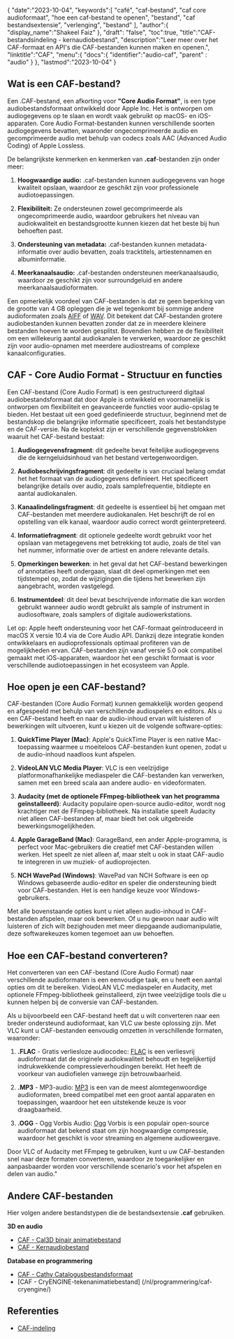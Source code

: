 {
"date":"2023-10-04",
   "keywords":[
"café",
"caf-bestand",
"caf core audioformaat",
"hoe een caf-bestand te openen",
"bestand",
"caf bestandsextensie",
"verlenging",
"bestand"
],
   "author":{
"display_name":"Shakeel Faiz"
},
"draft": "false",
"toc":true,
"title":"CAF-bestandsindeling - kernaudiobestand",
   "description":"Leer meer over het CAF-formaat en API's die CAF-bestanden kunnen maken en openen.",
"linktitle":"CAF",
   "menu":{
      "docs":{
         "identifier":"audio-caf",
"parent" : "audio"
}
},
"lastmod":"2023-10-04"
}

## Wat is een CAF-bestand?

Een .CAF-bestand, een afkorting voor **"Core Audio Format"**, is een type audiobestandsformaat ontwikkeld door Apple Inc. Het is ontworpen om audiogegevens op te slaan en wordt vaak gebruikt op macOS- en iOS-apparaten. Core Audio Format-bestanden kunnen verschillende soorten audiogegevens bevatten, waaronder ongecomprimeerde audio en gecomprimeerde audio met behulp van codecs zoals AAC (Advanced Audio Coding) of Apple Lossless.

De belangrijkste kenmerken en kenmerken van **.caf**-bestanden zijn onder meer:

1. **Hoogwaardige audio:** .caf-bestanden kunnen audiogegevens van hoge kwaliteit opslaan, waardoor ze geschikt zijn voor professionele audiotoepassingen.

2. **Flexibiliteit:** Ze ondersteunen zowel gecomprimeerde als ongecomprimeerde audio, waardoor gebruikers het niveau van audiokwaliteit en bestandsgrootte kunnen kiezen dat het beste bij hun behoeften past.

3. **Ondersteuning van metadata:** .caf-bestanden kunnen metadata-informatie over audio bevatten, zoals tracktitels, artiestennamen en albuminformatie.

4. **Meerkanaalsaudio:** .caf-bestanden ondersteunen meerkanaalsaudio, waardoor ze geschikt zijn voor surroundgeluid en andere meerkanaalsaudioformaten.

Een opmerkelijk voordeel van CAF-bestanden is dat ze geen beperking van de grootte van 4 GB opleggen die je wel tegenkomt bij sommige andere audioformaten zoals [AIFF](/nl/audio/aiff/) of [WAV](/nl/audio/wav/). Dit betekent dat CAF-bestanden grotere audiobestanden kunnen bevatten zonder dat ze in meerdere kleinere bestanden hoeven te worden gesplitst. Bovendien hebben ze de flexibiliteit om een willekeurig aantal audiokanalen te verwerken, waardoor ze geschikt zijn voor audio-opnamen met meerdere audiostreams of complexe kanaalconfiguraties.

## CAF - Core Audio Format - Structuur en functies

Een CAF-bestand (Core Audio Format) is een gestructureerd digitaal audiobestandsformaat dat door Apple is ontwikkeld en voornamelijk is ontworpen om flexibiliteit en geavanceerde functies voor audio-opslag te bieden. Het bestaat uit een goed gedefinieerde structuur, beginnend met de bestandskop die belangrijke informatie specificeert, zoals het bestandstype en de CAF-versie. Na de koptekst zijn er verschillende gegevensblokken waaruit het CAF-bestand bestaat:

1. **Audiogegevensfragment**: dit gedeelte bevat feitelijke audiogegevens die de kerngeluidsinhoud van het bestand vertegenwoordigen.
    












2. **Audiobeschrijvingsfragment**: dit gedeelte is van cruciaal belang omdat het het formaat van de audiogegevens definieert. Het specificeert belangrijke details over audio, zoals samplefrequentie, bitdiepte en aantal audiokanalen.
    












3. **Kanaalindelingsfragment**: dit gedeelte is essentieel bij het omgaan met CAF-bestanden met meerdere audiokanalen. Het beschrijft de rol en opstelling van elk kanaal, waardoor audio correct wordt geïnterpreteerd.
    












4. **Informatiefragment**: dit optionele gedeelte wordt gebruikt voor het opslaan van metagegevens met betrekking tot audio, zoals de titel van het nummer, informatie over de artiest en andere relevante details.
    












5. **Opmerkingen bewerken**: in het geval dat het CAF-bestand bewerkingen of annotaties heeft ondergaan, slaat dit deel opmerkingen met een tijdstempel op, zodat de wijzigingen die tijdens het bewerken zijn aangebracht, worden vastgelegd.
    












6. **Instrumentdeel**: dit deel bevat beschrijvende informatie die kan worden gebruikt wanneer audio wordt gebruikt als sample of instrument in audiosoftware, zoals samplers of digitale audiowerkstations.
    













Let op: Apple heeft ondersteuning voor het CAF-formaat geïntroduceerd in macOS X versie 10.4 via de Core Audio API. Dankzij deze integratie konden ontwikkelaars en audioprofessionals optimaal profiteren van de mogelijkheden ervan. CAF-bestanden zijn vanaf versie 5.0 ook compatibel gemaakt met iOS-apparaten, waardoor het een geschikt formaat is voor verschillende audiotoepassingen in het ecosysteem van Apple.

## Hoe open je een CAF-bestand?

CAF-bestanden (Core Audio Format) kunnen gemakkelijk worden geopend en afgespeeld met behulp van verschillende audiospelers en editors. Als u een CAF-bestand heeft en naar de audio-inhoud ervan wilt luisteren of bewerkingen wilt uitvoeren, kunt u kiezen uit de volgende software-opties:

1. **QuickTime Player (Mac)**: Apple's QuickTime Player is een native Mac-toepassing waarmee u moeiteloos CAF-bestanden kunt openen, zodat u de audio-inhoud naadloos kunt afspelen.
    












2. **VideoLAN VLC Media Player**: VLC is een veelzijdige platformonafhankelijke mediaspeler die CAF-bestanden kan verwerken, samen met een breed scala aan andere audio- en videoformaten.
    












3. **Audacity (met de optionele FFmpeg-bibliotheek van het programma geïnstalleerd)**: Audacity populaire open-source audio-editor, wordt nog krachtiger met de FFmpeg-bibliotheek. Na installatie speelt Audacity niet alleen CAF-bestanden af, maar biedt het ook uitgebreide bewerkingsmogelijkheden.
    












4. **Apple GarageBand (Mac)**: GarageBand, een ander Apple-programma, is perfect voor Mac-gebruikers die creatief met CAF-bestanden willen werken. Het speelt ze niet alleen af, maar stelt u ook in staat CAF-audio te integreren in uw muziek- of audioprojecten.
    












5. **NCH WavePad (Windows)**: WavePad van NCH Software is een op Windows gebaseerde audio-editor en speler die ondersteuning biedt voor CAF-bestanden. Het is een handige keuze voor Windows-gebruikers.
    













Met alle bovenstaande opties kunt u niet alleen audio-inhoud in CAF-bestanden afspelen, maar ook bewerken. Of u nu gewoon naar audio wilt luisteren of zich wilt bezighouden met meer diepgaande audiomanipulatie, deze softwarekeuzes komen tegemoet aan uw behoeften.

## Hoe een CAF-bestand converteren?

Het converteren van een CAF-bestand (Core Audio Format) naar verschillende audioformaten is een eenvoudige taak, en u heeft een aantal opties om dit te bereiken. VideoLAN VLC mediaspeler en Audacity, met optionele FFmpeg-bibliotheek geïnstalleerd, zijn twee veelzijdige tools die u kunnen helpen bij de conversie van CAF-bestanden.

Als u bijvoorbeeld een CAF-bestand heeft dat u wilt converteren naar een breder ondersteund audioformaat, kan VLC uw beste oplossing zijn. Met VLC kunt u CAF-bestanden eenvoudig omzetten in verschillende formaten, waaronder:

1. **.FLAC** - Gratis verliesloze audiocodec: [FLAC](/nl/audio/flac) is een verliesvrij audioformaat dat de originele audiokwaliteit behoudt en tegelijkertijd indrukwekkende compressieverhoudingen bereikt. Het heeft de voorkeur van audiofielen vanwege zijn betrouwbaarheid.

2. **.MP3** - MP3-audio: [MP3](/nl/audio/mp3/) is een van de meest alomtegenwoordige audioformaten, breed compatibel met een groot aantal apparaten en toepassingen, waardoor het een uitstekende keuze is voor draagbaarheid.

3. **.OGG** - Ogg Vorbis Audio: [Ogg](/nl/audio/ogg/) Vorbis is een populair open-source audioformaat dat bekend staat om zijn hoogwaardige compressie, waardoor het geschikt is voor streaming en algemene audioweergave.
   


Door VLC of Audacity met FFmpeg te gebruiken, kunt u uw CAF-bestanden snel naar deze formaten converteren, waardoor ze toegankelijker en aanpasbaarder worden voor verschillende scenario's voor het afspelen en delen van audio."

## Andere CAF-bestanden

Hier volgen andere bestandstypen die de bestandsextensie **.caf** gebruiken.

**3D en audio**
- [CAF - Cal3D binair animatiebestand](/nl/3d/caf-cal3d/)
- [CAF - Kernaudiobestand](/nl/audio/caf/)

**Database en programmering**
- [CAF - Cathy Catalogusbestandsformaat](/nl/database/caf/)
- [CAF - CryENGINE-tekenanimatiebestand] (/nl/programmering/caf-cryengine/)

## Referenties
* [CAF-indeling](https://developer.apple.com/library/archive/documentation/MusicAudio/Reference/CAFSpec/CAF_spec/CAF_spec.html)

